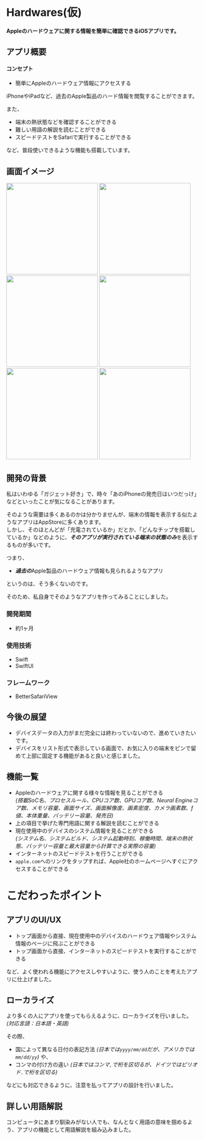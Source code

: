 # Hardwares(仮)

#### Appleのハードウェアに関する情報を簡単に確認できるiOSアプリです。

## アプリ概要
#### コンセプト
- 簡単にAppleのハードウェア情報にアクセスする

iPhoneやiPadなど、過去のApple製品のハード情報を閲覧することができます。

また、

- 端末の熱状態などを確認することができる
- 難しい用語の解説を読むことができる
- スピードテストをSafariで実行することができる

など、普段使いできるような機能も搭載しています。

## 画面イメージ
<img src="https://user-images.githubusercontent.com/125545184/220415390-c9efbea2-0d30-4e80-9e43-daf962ed4c53.png" width="240px">
<img src="https://user-images.githubusercontent.com/125545184/220415574-7363b907-ad56-4b13-aa4f-21514bd9dd25.png" width="240px">
<img src="https://user-images.githubusercontent.com/125545184/220415684-241e856e-c6d4-4f69-b4f7-25fecbca5165.png" width="240px">
<img src="https://user-images.githubusercontent.com/125545184/220415863-6326391f-8c49-4baf-9319-4ab98de366a1.png" width="240px">
<img src="https://user-images.githubusercontent.com/125545184/220416105-cb9357c1-80f7-4e7c-93e9-09e0c6a6370b.png" width="240px">
<img src="https://user-images.githubusercontent.com/125545184/220416238-e539e8d5-b640-47f9-9b14-e428bb06c142.png" width="240px">

## 開発の背景
私はいわゆる「ガジェット好き」で、時々「あのiPhoneの発売日はいつだっけ」などといったことが気になることがあります。

そのような需要は多くあるのかは分かりませんが、端末の情報を表示する似たようなアプリはAppStoreに多くあります。  
しかし、そのほとんどが「充電されているか」だとか、「どんなチップを搭載しているか」などのように、***そのアプリが実行されている端末の状態のみ***を表示するものが多いです。

つまり、

- ***過去の***Apple製品のハードウェア情報も見られるようなアプリ

というのは、そう多くないのです。

そのため、私自身でそのようなアプリを作ってみることにしました。

### 開発期間
- 約1ヶ月

### 使用技術

- Swift
- SwiftUI

### フレームワーク

- BetterSafariView

## 今後の展望
- デバイスデータの入力がまだ完全には終わっていないので、進めていきたいです。
- デバイスをリスト形式で表示している画面で、お気に入りの端末をピンで留めて上部に固定する機能があると良いと感じました。

## 機能一覧
- Appleのハードウェアに関する様々な情報を見ることができる  
*(搭載SoC名、プロセスルール、CPUコア数、GPUコア数、Neural Engineコア数、メモリ容量、画面サイズ、画面解像度、画素密度、カメラ画素数、f値、本体重量、バッテリー容量、発売日)*
- 上の項目で挙げた専門用語に関する解説を読むことができる
- 現在使用中のデバイスのシステム情報を見ることができる  
*(システム名、システムビルド、システム起動時刻、稼働時間、端末の熱状態、バッテリー容量と最大容量から計算できる実際の容量)*
- インターネットのスピードテストを行うことができる
- `apple.com`へのリンクをタップすれば、Apple社のホームページへすぐにアクセスすることができる

# こだわったポイント

## アプリのUI/UX

- トップ画面から直接、現在使用中のデバイスのハードウェア情報やシステム情報のページに飛ぶことができる
- トップ画面から直接、インターネットのスピードテストを実行することができる

など、よく使われる機能にアクセスしやすいように、使う人のことを考えたアプリに仕上げました。

## ローカライズ

より多くの人にアプリを使ってもらえるように、ローカライズを行いました。*(対応言語：日本語・英語)*

その際、

- 国によって異なる日付の表記方法 *(日本では`yyyy/mm/dd`だが、アメリカでは`mm/dd/yy`)* や、
- コンマの付け方の違い *(日本ではコンマ`,`で桁を区切るが、ドイツではピリオド`.`で桁を区切る)*

などにも対応できるように、注意を払ってアプリの設計を行いました。

## 詳しい用語解説

コンピュータにあまり馴染みがない人でも、なんとなく用語の意味を掴めるよう、アプリの機能として用語解説を組み込みました。



